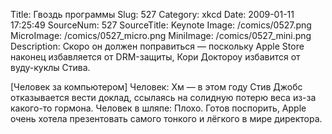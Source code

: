 Title: Гвоздь программы 
Slug: 527 
Category: xkcd 
Date: 2009-01-11 17:25:49 
SourceNum: 527 
SourceTitle: Keynote 
Image: /comics/0527.png 
MicroImage: /comics/0527_micro.png 
MiniImage: /comics/0527_mini.png 
Description: Скоро он должен поправиться — поскольку Apple Store наконец избавляется от DRM-защиты, Кори Доктороу избавится от вуду-куклы Стива. 

[Человек за компьютером]
Человек: Хм — в этом году Стив Джобс отказывается вести доклад, ссылаясь на солидную потерю веса из-за какого-то гормона.
Человек в шляпе: Плохо. Готов поспорить, Apple очень хотела презентовать самого тонкого и лёгкого в мире директора.